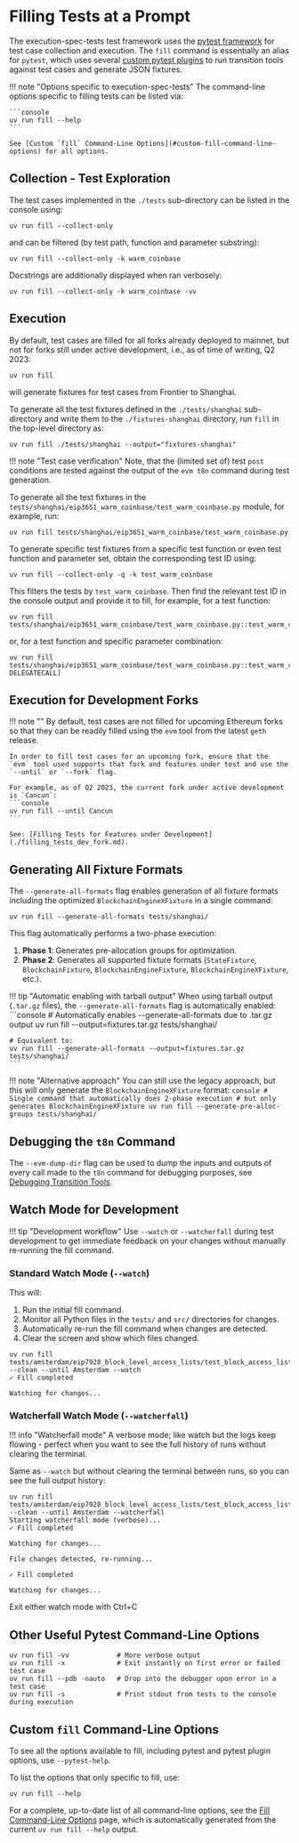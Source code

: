 # Filling Tests at a Prompt

The execution-spec-tests test framework uses the [pytest framework](https://docs.pytest.org/en/latest/) for test case collection and execution. The `fill` command is essentially an alias for `pytest`, which uses several [custom pytest plugins](../library/pytest_plugins/index.md) to run transition tools against test cases and generate JSON fixtures.

!!! note "Options specific to execution-spec-tests"
    The command-line options specific to filling tests can be listed via:

    ```console
    uv run fill --help
    ```

    See [Custom `fill` Command-Line Options](#custom-fill-command-line-options) for all options.

## Collection - Test Exploration

The test cases implemented in the `./tests` sub-directory can be listed in the console using:

```console
uv run fill --collect-only
```

and can be filtered (by test path, function and parameter substring):

```console
uv run fill --collect-only -k warm_coinbase
```

Docstrings are additionally displayed when ran verbosely:

```console
uv run fill --collect-only -k warm_coinbase -vv
```

## Execution

By default, test cases are filled for all forks already deployed to mainnet, but not for forks still under active development, i.e., as of time of writing, Q2 2023:

```console
uv run fill
```

will generate fixtures for test cases from Frontier to Shanghai.

To generate all the test fixtures defined in the `./tests/shanghai` sub-directory and write them to the `./fixtures-shanghai` directory, run `fill` in the top-level directory as:

```console
uv run fill ./tests/shanghai --output="fixtures-shanghai"
```

!!! note "Test case verification"
    Note, that the (limited set of) test `post` conditions are tested against the output of the `evm t8n` command during test generation.

To generate all the test fixtures in the `tests/shanghai/eip3651_warm_coinbase/test_warm_coinbase.py` module, for example, run:

```console
uv run fill tests/shanghai/eip3651_warm_coinbase/test_warm_coinbase.py
```

To generate specific test fixtures from a specific test function or even test function and parameter set, obtain the corresponding test ID using:

```console
uv run fill --collect-only -q -k test_warm_coinbase
```

This filters the tests by `test_warm_coinbase`. Then find the relevant test ID in the console output and provide it to fill, for example, for a test function:

```console
uv run fill tests/shanghai/eip3651_warm_coinbase/test_warm_coinbase.py::test_warm_coinbase_gas_usage
```

or, for a test function and specific parameter combination:

```console
uv run fill tests/shanghai/eip3651_warm_coinbase/test_warm_coinbase.py::test_warm_coinbase_gas_usage[fork_Paris-DELEGATECALL]
```

## Execution for Development Forks

!!! note ""
    By default, test cases are not filled for upcoming Ethereum forks so that they can be readily filled using the `evm` tool from the latest `geth` release.

    In order to fill test cases for an upcoming fork, ensure that the `evm` tool used supports that fork and features under test and use the `--until` or `--fork` flag.

    For example, as of Q2 2023, the current fork under active development is `Cancun`:
    ```console
    uv run fill --until Cancun
    ```

    See: [Filling Tests for Features under Development](./filling_tests_dev_fork.md).

## Generating All Fixture Formats

The `--generate-all-formats` flag enables generation of all fixture formats including the optimized `BlockchainEngineXFixture` in a single command:

```console
uv run fill --generate-all-formats tests/shanghai/
```

This flag automatically performs a two-phase execution:

1. **Phase 1**: Generates pre-allocation groups for optimization.
2. **Phase 2**: Generates all supported fixture formats (`StateFixture`, `BlockchainFixture`, `BlockchainEngineFixture`, `BlockchainEngineXFixture`, etc.).

!!! tip "Automatic enabling with tarball output"
    When using tarball output (`.tar.gz` files), the `--generate-all-formats` flag is automatically enabled:
    ```console
    # Automatically enables --generate-all-formats due to .tar.gz output
    uv run fill --output=fixtures.tar.gz tests/shanghai/

    # Equivalent to:
    uv run fill --generate-all-formats --output=fixtures.tar.gz tests/shanghai/
    ```

!!! note "Alternative approach"
    You can still use the legacy approach, but this will only generate the `BlockchainEngineXFixture` format:
    ```console
    # Single command that automatically does 2-phase execution
    # but only generates BlockchainEngineXFixture
    uv run fill --generate-pre-alloc-groups tests/shanghai/
    ```

## Debugging the `t8n` Command

The `--evm-dump-dir` flag can be used to dump the inputs and outputs of every call made to the `t8n` command for debugging purposes, see [Debugging Transition Tools](./debugging_t8n_tools.md).

## Watch Mode for Development

!!! tip "Development workflow"
    Use `--watch` or `--watcherfall` during test development to get immediate feedback on your changes without manually re-running the fill command.

### Standard Watch Mode (`--watch`)

This will:

1. Run the initial fill command.
2. Monitor all Python files in the `tests/` and `src/` directories for changes.
3. Automatically re-run the fill command when changes are detected.
4. Clear the screen and show which files changed.

```console
uv run fill tests/amsterdam/eip7928_block_level_access_lists/test_block_access_lists.py --clean --until Amsterdam --watch
✓ Fill completed

Watching for changes...

```

### Watcherfall Watch Mode (`--watcherfall`)

!!! info "Watcherfall mode"
    A verbose mode; like watch but the logs keep flowing - perfect when you want to see the full history of runs without clearing the terminal.

Same as `--watch` but without clearing the terminal between runs, so you can see the full output history:

```console
uv run fill tests/amsterdam/eip7928_block_level_access_lists/test_block_access_lists.py --clean --until Amsterdam --watcherfall
Starting watcherfall mode (verbose)...
✓ Fill completed

Watching for changes...

File changes detected, re-running...

✓ Fill completed

Watching for changes...

```

Exit either watch mode with Ctrl+C

## Other Useful Pytest Command-Line Options

```console
uv run fill -vv            # More verbose output
uv run fill -x             # Exit instantly on first error or failed test case
uv run fill --pdb -nauto   # Drop into the debugger upon error in a test case
uv run fill -s             # Print stdout from tests to the console during execution
```

## Custom `fill` Command-Line Options

To see all the options available to fill, including pytest and pytest plugin options, use `--pytest-help`.

To list the options that only specific to fill, use:

```console
uv run fill --help
```

For a complete, up-to-date list of all command-line options, see the [Fill Command-Line Options](filling_tests_command_line_options.md) page, which is automatically generated from the current `uv run fill --help` output.
